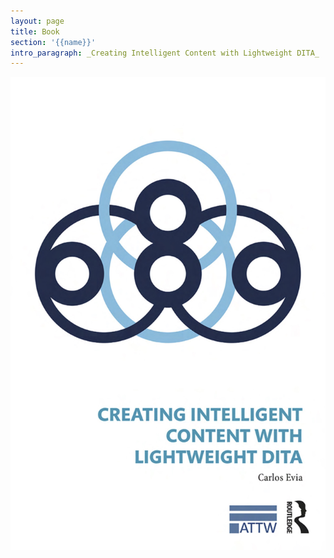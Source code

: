 ```yaml
---
layout: page
title: Book
section: '{{name}}'
intro_paragraph: _Creating Intelligent Content with Lightweight DITA_
---
```

![Cover of Creating Intelligent Content with Lightweight DITA](/assets/img/uploads/evia-book.jpg)
